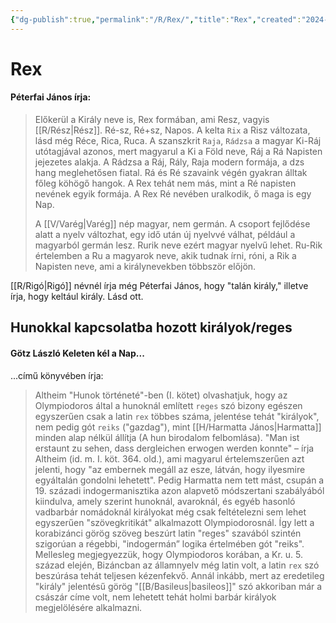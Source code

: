```yaml
---
{"dg-publish":true,"permalink":"/R/Rex/","title":"Rex","created":"2024-10-26T21:15","updated":"2024-10-26T21:15"}
---
```



# Rex

#### Péterfai János írja:

> Előkerül a Király neve is, Rex formában, ami Resz, vagyis [[R/Rész\|Rész]]. Ré-sz, Ré+sz, Napos. A kelta `Rix` a Risz változata, lásd még Réce, Rica, Ruca. A szanszkrit `Raja`, `Rádzsa` a magyar Ki-Ráj utótagjával azonos, mert magyarul a Ki a Föld neve, Ráj a Rá Napisten jejezetes alakja. A Rádzsa a Ráj, Rály, Raja modern formája, a dzs hang meglehetősen fiatal. Rá és Ré szavaink végén gyakran álltak főleg köhögő hangok. A Rex tehát nem más, mint a Ré napisten nevének egyik formája. A Rex Ré nevében uralkodik, ő maga is egy Nap.  
>
> A [[V/Varég\|Varég]] nép magyar, nem germán. A csoport fejlődése alatt a nyelv változhat, egy idő után új nyelvvé válhat, például a magyarból germán lesz. Rurik neve ezért magyar nyelvű lehet. Ru-Rik értelemben a Ru a magyarok neve, akik tudnak írni, róni, a Rik a Napisten neve, ami a királynevekben többször előjön.  

[[R/Rigó\|Rigó]] névnél írja még Péterfai János, hogy "talán király," illetve írja, hogy keltául király. Lásd ott.  

## Hunokkal kapcsolatba hozott királyok/reges

#### Götz László Keleten kél a Nap...

...című könyvében írja:
> Altheim "Hunok történeté"-ben (I. kötet) olvashatjuk, hogy az Olympiodoros által a hunoknál említett `reges` szó bizony egészen egyszerűen csak a latin `rex` többes száma, jelentése tehát "királyok", nem pedig gót `reiks` ("gazdag"), mint [[H/Harmatta János\|Harmatta]] minden alap nélkül állítja (A hun birodalom felbomlása). "Man ist erstaunt zu sehen, dass dergleichen erwogen werden konnte" – írja Altheim (id. m. I. köt. 364. old.), ami magyarul értelemszerűen azt jelenti, hogy "az embernek megáll az esze, látván, hogy ilyesmire egyáltalán gondolni lehetett". Pedig Harmatta nem tett mást, csupán a 19. századi indogermanisztika azon alapvető módszertani szabályából kiindulva, amely szerint hunoknál, avaroknál, és egyéb hasonló vadbarbár nomádoknál királyokat még csak feltételezni sem lehet egyszerűen "szövegkritikát" alkalmazott Olympiodorosnál. Így lett a korabizánci görög szöveg beszúrt latin "reges" szavából szintén szigorúan a régebbi, "indogermán” logika értelmében gót "reiks".  
> Mellesleg megjegyezzük, hogy Olympiodoros korában, a Kr. u. 5. század elején, Bizáncban az államnyelv még latin volt, a latin `rex` szó beszúrása tehát teljesen kézenfekvő. Annál inkább, mert az eredetileg "király" jelentésű görög "[[B/Basileus\|basileos]]" szó akkoriban már a császár címe volt, nem lehetett tehát holmi barbár királyok megjelölésére alkalmazni.  